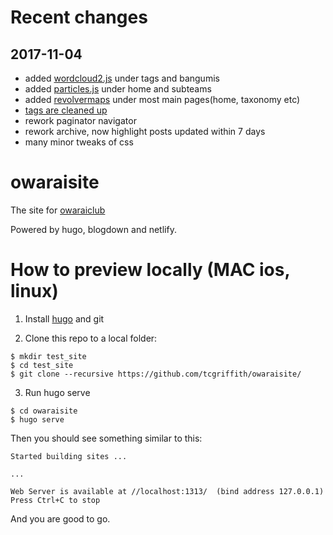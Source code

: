 # Recent changes

## 2017-11-04 
- added [wordcloud2.js](https://github.com/timdream/wordcloud2.js/) under tags and bangumis
- added [particles.js](https://github.com/VincentGarreau/particles.js/) under home and subteams
- added [revolvermaps](https://www.revolvermaps.com/) under most main pages(home, taxonomy etc)
- [tags are cleaned up](https://github.com/tcgriffith/lhdata/tree/master/notebook)
- rework paginator navigator
- rework archive, now highlight posts updated within 7 days
- many minor tweaks of css




# owaraisite

The site for [owaraiclub](http://owaraiclub.com)

Powered by hugo, blogdown and netlify.

# How to preview locally (MAC ios, linux)

1. Install [hugo](https://github.com/gohugoio/hugo/releases) and git

2. Clone this repo to a local folder:

```
$ mkdir test_site
$ cd test_site
$ git clone --recursive https://github.com/tcgriffith/owaraisite/
```

3. Run hugo serve

```
$ cd owaraisite
$ hugo serve
```

Then you should see something similar to this: 

```
Started building sites ...

...

Web Server is available at //localhost:1313/  (bind address 127.0.0.1)
Press Ctrl+C to stop

```

And you are good to go.

